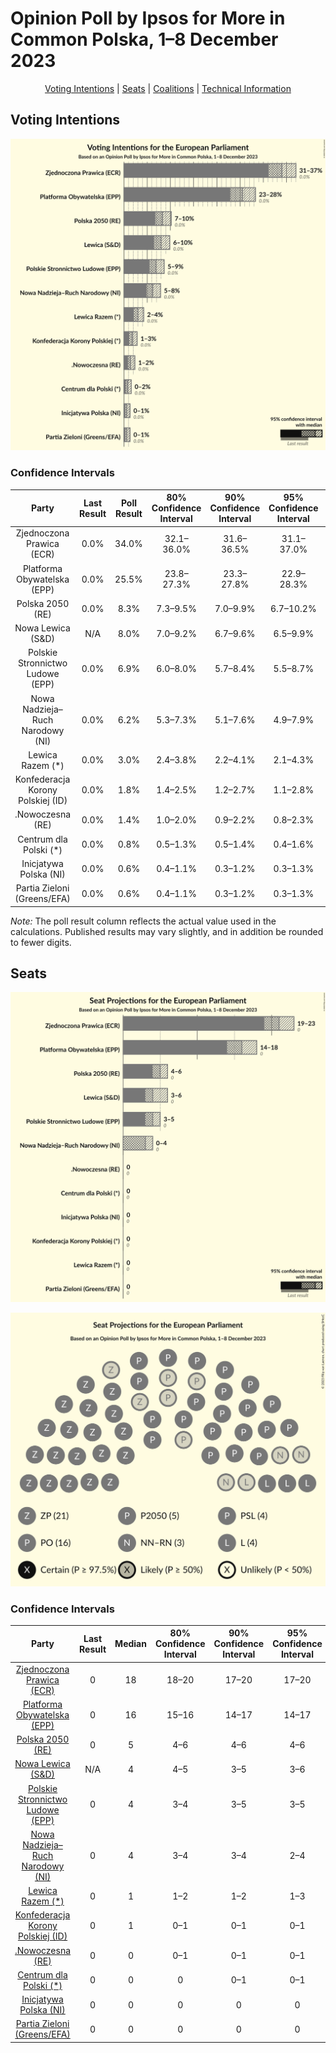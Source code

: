 # Opinion Poll by Ipsos for More in Common Polska, 1–8 December 2023

<p align="center"><a href="#voting-intentions">Voting Intentions</a> | <a href="#seats">Seats</a> | <a href="#coalitions">Coalitions</a> | <a href="#technical-information">Technical Information</a></p>

## Voting Intentions

![Graph with voting intentions not yet produced](2023-12-08-Ipsos.png "Voting Intentions")

### Confidence Intervals

| Party | Last Result | Poll Result | 80% Confidence Interval | 90% Confidence Interval | 95% Confidence Interval | 99% Confidence Interval |
|:-----:|:-----------:|:-----------:|:-----------------------:|:-----------------------:|:-----------------------:|:-----------------------:|
| Zjednoczona Prawica (ECR) | 0.0% | 34.0% | 32.1–36.0% |31.6–36.5% |31.1–37.0% |30.2–38.0% |
| Platforma Obywatelska (EPP) | 0.0% | 25.5% | 23.8–27.3% |23.3–27.8% |22.9–28.3% |22.1–29.2% |
| Polska 2050 (RE) | 0.0% | 8.3% | 7.3–9.5% |7.0–9.9% |6.7–10.2% |6.3–10.8% |
| Nowa Lewica (S&D) | N/A | 8.0% | 7.0–9.2% |6.7–9.6% |6.5–9.9% |6.0–10.5% |
| Polskie Stronnictwo Ludowe (EPP) | 0.0% | 6.9% | 6.0–8.0% |5.7–8.4% |5.5–8.7% |5.1–9.2% |
| Nowa Nadzieja–Ruch Narodowy (NI) | 0.0% | 6.2% | 5.3–7.3% |5.1–7.6% |4.9–7.9% |4.5–8.4% |
| Lewica Razem (*) | 0.0% | 3.0% | 2.4–3.8% |2.2–4.1% |2.1–4.3% |1.9–4.7% |
| Konfederacja Korony Polskiej (ID) | 0.0% | 1.8% | 1.4–2.5% |1.2–2.7% |1.1–2.8% |1.0–3.2% |
| .Nowoczesna (RE) | 0.0% | 1.4% | 1.0–2.0% |0.9–2.2% |0.8–2.3% |0.7–2.7% |
| Centrum dla Polski (*) | 0.0% | 0.8% | 0.5–1.3% |0.5–1.4% |0.4–1.6% |0.3–1.9% |
| Inicjatywa Polska (NI) | 0.0% | 0.6% | 0.4–1.1% |0.3–1.2% |0.3–1.3% |0.2–1.6% |
| Partia Zieloni (Greens/EFA) | 0.0% | 0.6% | 0.4–1.1% |0.3–1.2% |0.3–1.3% |0.2–1.6% |

*Note:* The poll result column reflects the actual value used in the calculations. Published results may vary slightly, and in addition be rounded to fewer digits.

## Seats

![Graph with seats not yet produced](2023-12-08-Ipsos-seats.png "Seats")

![Graph with seating plan not yet produced](2023-12-08-Ipsos-seating-plan.png "Seating Plan")

### Confidence Intervals

| Party | Last Result | Median | 80% Confidence Interval | 90% Confidence Interval | 95% Confidence Interval | 99% Confidence Interval |
|:-----:|:-----------:|:------:|:-----------------------:|:-----------------------:|:-----------------------:|:-----------------------:|
| <a href="#zjednoczona-prawica-(ecr)">Zjednoczona Prawica (ECR)</a> | 0 | 18 | 18–20 |17–20 |17–20 |16–21 |
| <a href="#platforma-obywatelska-(epp)">Platforma Obywatelska (EPP)</a> | 0 | 16 | 15–16 |14–17 |14–17 |13–18 |
| <a href="#polska-2050-(re)">Polska 2050 (RE)</a> | 0 | 5 | 4–6 |4–6 |4–6 |4–6 |
| <a href="#nowa-lewica-(s&d)">Nowa Lewica (S&D)</a> | N/A | 4 | 4–5 |3–5 |3–6 |3–6 |
| <a href="#polskie-stronnictwo-ludowe-(epp)">Polskie Stronnictwo Ludowe (EPP)</a> | 0 | 4 | 3–4 |3–5 |3–5 |3–5 |
| <a href="#nowa-nadzieja–ruch-narodowy-(ni)">Nowa Nadzieja–Ruch Narodowy (NI)</a> | 0 | 4 | 3–4 |3–4 |2–4 |2–5 |
| <a href="#lewica-razem-(*)">Lewica Razem (*)</a> | 0 | 1 | 1–2 |1–2 |1–3 |1–3 |
| <a href="#konfederacja-korony-polskiej-(id)">Konfederacja Korony Polskiej (ID)</a> | 0 | 1 | 0–1 |0–1 |0–1 |0–2 |
| <a href="#.nowoczesna-(re)">.Nowoczesna (RE)</a> | 0 | 0 | 0–1 |0–1 |0–1 |0–1 |
| <a href="#centrum-dla-polski-(*)">Centrum dla Polski (*)</a> | 0 | 0 | 0 |0–1 |0–1 |0–1 |
| <a href="#inicjatywa-polska-(ni)">Inicjatywa Polska (NI)</a> | 0 | 0 | 0 |0 |0 |0 |
| <a href="#partia-zieloni-(greens/efa)">Partia Zieloni (Greens/EFA)</a> | 0 | 0 | 0 |0 |0 |0–1 |

